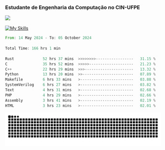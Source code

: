 
### Estudante de Engenharia da Computação no CIN-UFPE
<div>
      <!--<img width=400 src="https://github-readme-stats.vercel.app/api?username=Zed201&show_icons=true&theme=tokyonight" /-->
      <img width=400 src='https://leetcode.card.workers.dev/Zed201?theme=nord&font=baloo&extension=null' />
</div>


[![My Skills](https://skillicons.dev/icons?i=c,cpp,rust,py,java,neovim&theme=dark)](https://skillicons.dev)

<!--START_SECTION:waka-->

```rust
From: 14 May 2024 - To: 05 October 2024

Total Time: 166 hrs 1 min

Rust             52 hrs 37 mins  >>>>>>>>-----------------   31.15 %
C                35 hrs 52 mins  >>>>>--------------------   21.23 %
C++              22 hrs 29 mins  >>>----------------------   13.32 %
Python           13 hrs 20 mins  >>-----------------------   07.89 %
Makefile         6 hrs 33 mins   >------------------------   03.88 %
SystemVerilog    6 hrs 27 mins   >------------------------   03.82 %
Text             4 hrs 31 mins   >------------------------   02.68 %
PHP              4 hrs 29 mins   >------------------------   02.66 %
Assembly         3 hrs 41 mins   >------------------------   02.19 %
HTML             3 hrs 23 mins   >------------------------   02.01 %
```

<!--END_SECTION:waka-->

<picture>
  <source media="(prefers-color-scheme: dark)" srcset="https://github.com/Zed201/Zed201/blob/output/github-contribution-grid-snake-dark.svg" />
  <img alt="github-snake" src="https://github.com/Zed201/Zed201/blob/output/github-contribution-grid-snake-dark.svg" />
</picture>
